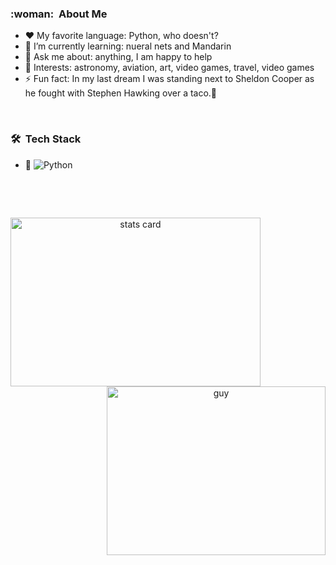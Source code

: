 <h3> :woman: &nbsp;About Me </h3>

- :heart: My favorite language: Python, who doesn't?
- 🌱 I’m currently learning: nueral nets and Mandarin
- 💬 Ask me about: anything, I am happy to help
- 💜 Interests: astronomy, aviation, art, video games, travel, video games
- ⚡ Fun fact: In my last dream I was standing next to Sheldon Cooper as he fought with Stephen Hawking over a taco.🌮

<br/>

<h3> 🛠 &nbsp;Tech Stack</h3>

- :space_invader:
  ![Python](https://img.shields.io/badge/Python-14354C?style=for-the-badge&logo=python&logoColor=white)

<br/>

<p>



</p>



<br/> 
<p>

<a align= "center" href="https://github.com/dataonatangent">
  <img alt= "stats card" height="270px" width="400" src="https://github-readme-stats.vercel.app/api?username=vicentcode" />
  <img align="right" height="270px" alt="guy" width="350" src="https://i.pinimg.com/originals/e4/26/70/e426702edf874b181aced1e2fa5c6cde.gif" /> </a>

</p>
<br/>
